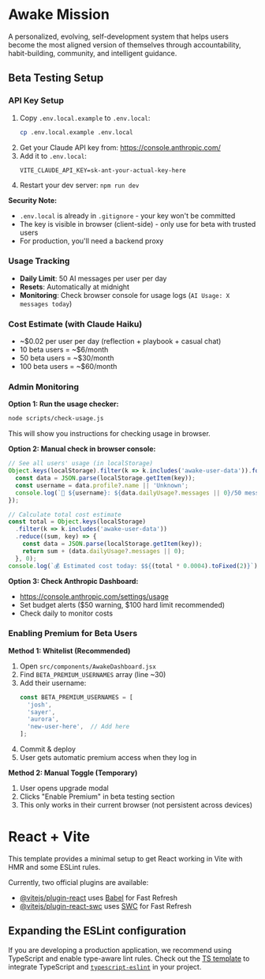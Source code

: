 # Awake Mission

A personalized, evolving, self-development system that helps users become the most aligned version of themselves through accountability, habit-building, community, and intelligent guidance.

## Beta Testing Setup

### API Key Setup
1. Copy `.env.local.example` to `.env.local`:
   ```bash
   cp .env.local.example .env.local
   ```
2. Get your Claude API key from: https://console.anthropic.com/
3. Add it to `.env.local`:
   ```
   VITE_CLAUDE_API_KEY=sk-ant-your-actual-key-here
   ```
4. Restart your dev server: `npm run dev`

**Security Note:** 
- `.env.local` is already in `.gitignore` - your key won't be committed
- The key is visible in browser (client-side) - only use for beta with trusted users
- For production, you'll need a backend proxy

### Usage Tracking
- **Daily Limit**: 50 AI messages per user per day
- **Resets**: Automatically at midnight
- **Monitoring**: Check browser console for usage logs (`AI Usage: X messages today`)

### Cost Estimate (with Claude Haiku)
- ~$0.02 per user per day (reflection + playbook + casual chat)
- 10 beta users = ~$6/month
- 50 beta users = ~$30/month
- 100 beta users = ~$60/month

### Admin Monitoring

**Option 1: Run the usage checker:**
```bash
node scripts/check-usage.js
```
This will show you instructions for checking usage in browser.

**Option 2: Manual check in browser console:**
```javascript
// See all users' usage (in localStorage)
Object.keys(localStorage).filter(k => k.includes('awake-user-data')).forEach(key => {
  const data = JSON.parse(localStorage.getItem(key));
  const username = data.profile?.name || 'Unknown';
  console.log(`👤 ${username}: ${data.dailyUsage?.messages || 0}/50 messages`);
});

// Calculate total cost estimate
const total = Object.keys(localStorage)
  .filter(k => k.includes('awake-user-data'))
  .reduce((sum, key) => {
    const data = JSON.parse(localStorage.getItem(key));
    return sum + (data.dailyUsage?.messages || 0);
  }, 0);
console.log(`💰 Estimated cost today: $${(total * 0.0004).toFixed(2)}`);
```

**Option 3: Check Anthropic Dashboard:**
- https://console.anthropic.com/settings/usage
- Set budget alerts ($50 warning, $100 hard limit recommended)
- Check daily to monitor costs

### Enabling Premium for Beta Users

**Method 1: Whitelist (Recommended)**
1. Open `src/components/AwakeDashboard.jsx`
2. Find `BETA_PREMIUM_USERNAMES` array (line ~30)
3. Add their username:
   ```javascript
   const BETA_PREMIUM_USERNAMES = [
     'josh',
     'sayer',
     'aurora',
     'new-user-here',  // Add here
   ];
   ```
4. Commit & deploy
5. User gets automatic premium access when they log in

**Method 2: Manual Toggle (Temporary)**
1. User opens upgrade modal
2. Clicks "Enable Premium" in beta testing section
3. This only works in their current browser (not persistent across devices)

# React + Vite

This template provides a minimal setup to get React working in Vite with HMR and some ESLint rules.

Currently, two official plugins are available:

- [@vitejs/plugin-react](https://github.com/vitejs/vite-plugin-react/blob/main/packages/plugin-react/README.md) uses [Babel](https://babeljs.io/) for Fast Refresh
- [@vitejs/plugin-react-swc](https://github.com/vitejs/vite-plugin-react-swc) uses [SWC](https://swc.rs/) for Fast Refresh

## Expanding the ESLint configuration

If you are developing a production application, we recommend using TypeScript and enable type-aware lint rules. Check out the [TS template](https://github.com/vitejs/vite/tree/main/packages/create-vite/template-react-ts) to integrate TypeScript and [`typescript-eslint`](https://typescript-eslint.io) in your project.
